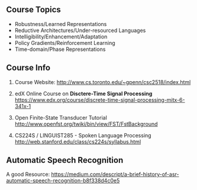 ## Course Topics
- Robustness/Learned Representations
- Reductive Architectures/Under-resourced Languages
- Intelligibility/Enhancement/Adaptation
- Policy Gradients/Reinforcement Learning
- Time-domain/Phase Representations

## Course Info
1. Course Website:
  http://www.cs.toronto.edu/~gpenn/csc2518/index.html
  
2. edX Online Course on **Disctere-Time Signal Processing**
  https://www.edx.org/course/discrete-time-signal-processing-mitx-6-341x-1
  
3. Open Finite-State Transducer Tutorial
  http://www.openfst.org/twiki/bin/view/FST/FstBackground
  
4. CS224S / LINGUIST285 - Spoken Language Processing
  http://web.stanford.edu/class/cs224s/syllabus.html
  
## Automatic Speech Recognition
A good Resource: https://medium.com/descript/a-brief-history-of-asr-automatic-speech-recognition-b8f338d4c0e5

